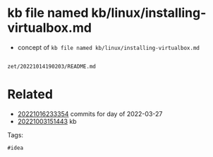 # kb file named kb/linux/installing-virtualbox.md

- concept of `kb file named kb/linux/installing-virtualbox.md`

```
```

` zet/20221014190203/README.md `

# Related

- [20221016233354](/zet/20221016233354/README.md) commits for day of 2022-03-27
- [20221003151443](/zet/20221003151443/README.md) kb

Tags:

    #idea
